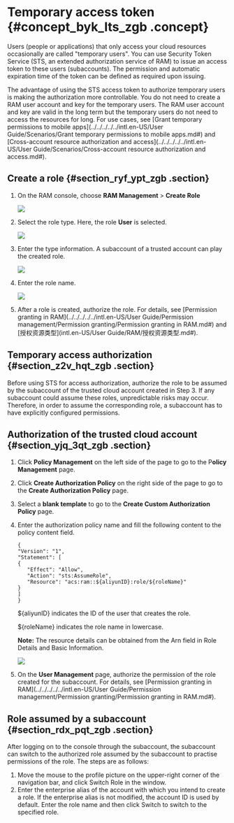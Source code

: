 # Temporary access token {#concept_byk_lts_zgb .concept}

Users \(people or applications\) that only access your cloud resources occasionally are called "temporary users". You can use Security Token Service \(STS, an extended authorization service of RAM\) to issue an access token to these users \(subaccounts\). The permission and automatic expiration time of the token can be defined as required upon issuing.

The advantage of using the STS access token to authorize temporary users is making the authorization more controllable. You do not need to create a RAM user account and key for the temporary users. The RAM user account and key are valid in the long term but the temporary users do not need to access the resources for long. For use cases, see [Grant temporary permissions to mobile apps](../../../../../intl.en-US/User Guide/Scenarios/Grant temporary permissions to mobile apps.md#) and [Cross-account resource authorization and access](../../../../../intl.en-US/User Guide/Scenarios/Cross-account resource authorization and access.md#).

## Create a role {#section_ryf_ypt_zgb .section}

1.  On the RAM console, choose **RAM Management** \> **Create Role**

    ![](http://static-aliyun-doc.oss-cn-hangzhou.aliyuncs.com/assets/img/134307/155357953040209_en-US.png)

2.  Select the role type. Here, the role **User** is selected.

    ![](http://static-aliyun-doc.oss-cn-hangzhou.aliyuncs.com/assets/img/134307/155357953040210_en-US.png)

3.  Enter the type information. A subaccount of a trusted account can play the created role.

    ![](http://static-aliyun-doc.oss-cn-hangzhou.aliyuncs.com/assets/img/134307/155357953040211_en-US.png)

4.  Enter the role name.

    ![](http://static-aliyun-doc.oss-cn-hangzhou.aliyuncs.com/assets/img/134307/155357953040212_en-US.png)

5.  After a role is created, authorize the role. For details, see [Permission granting in RAM](../../../../../intl.en-US/User Guide/Permission management/Permission granting/Permission granting in RAM.md#) and [授权资源类型](intl.en-US/User Guide/RAM/授权资源类型.md#).

## Temporary access authorization {#section_z2v_hqt_zgb .section}

Before using STS for access authorization, authorize the role to be assumed by the subaccount of the trusted cloud account created in Step 3. If any subaccount could assume these roles, unpredictable risks may occur. Therefore, in order to assume the corresponding role, a subaccount has to have explicitly configured permissions.

## Authorization of the trusted cloud account {#section_yjq_3qt_zgb .section}

1.  Click **Policy Management** on the left side of the page to go to the P**olicy Management** page.
2.  Click **Create Authorization Policy** on the right side of the page to go to the **Create Authorization Policy** page.
3.  Select a **blank template** to go to the **Create Custom Authorization Policy** page.
4.  Enter the authorization policy name and fill the following content to the policy content field.

    ```
    {
    "Version": "1",
    "Statement": [
    {
       "Effect": "Allow",
       "Action": "sts:AssumeRole",
       "Resource": "acs:ram::${aliyunID}:role/${roleName}"
    }
    ]
    }
    ```

    $\{aliyunID\} indicates the ID of the user that creates the role.

    $\{roleName\} indicates the role name in lowercase.

    **Note:** The resource details can be obtained from the Arn field in Role Details and Basic Information.

    ![](http://static-aliyun-doc.oss-cn-hangzhou.aliyuncs.com/assets/img/134307/155357953040213_en-US.png)

5.  On the **User Management** page, authorize the permission of the role created for the subaccount. For details, see [Permission granting in RAM](../../../../../intl.en-US/User Guide/Permission management/Permission granting/Permission granting in RAM.md#).

## Role assumed by a subaccount {#section_rdx_pqt_zgb .section}

After logging on to the console through the subaccount, the subaccount can switch to the authorized role assumed by the subaccount to practise permissions of the role. The steps are as follows:

1.  Move the mouse to the profile picture on the upper-right corner of the navigation bar, and click Switch Role in the window.
2.  Enter the enterprise alias of the account with which you intend to create a role. If the enterprise alias is not modified, the account ID is used by default. Enter the role name and then click Switch to switch to the specified role.


